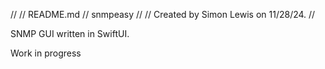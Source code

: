 //
//  README.md
//  snmpeasy
//
//  Created by Simon Lewis on 11/28/24.
//

SNMP GUI written in SwiftUI.

Work in progress
